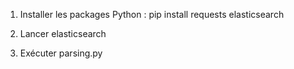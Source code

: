 1. Installer les packages Python :
pip install requests elasticsearch

2. Lancer elasticsearch

3. Exécuter parsing.py
